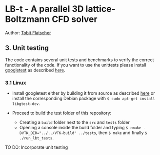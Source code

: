# LB-t - A parallel 3D lattice-Boltzmann CFD solver

Author: [Tobit Flatscher](https://github.com/2b-t)

## 3. Unit testing

The code contains several unit tests and benchmarks to verify the correct functionality of the code. If you want to use the unittests please install [googletest](https://github.com/google/googletest) as described [here](https://github.com/google/googletest/blob/master/googletest/README.md). 

### 3.1 Linux

- Install googletest either by building it from source as described [here](https://github.com/google/googletest/blob/master/googletest/README.md) or install the corresponding Debian package with `$ sudo apt-get install libgtest-dev`.

- Proceed to build the test folder of this repository:
  - Creating a `build` folder next to the `src` and `tests` folder
  - Opening a console inside the build folder and typing `$ cmake -DVTK_DIR="../../VTK-build" ../tests`, then `$ make` and finally `$ ./run_lbt_tests`.

TO DO: Incorporate unit testing
